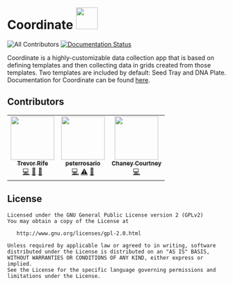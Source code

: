 # Coordinate <a href="https://play.google.com/store/apps/details?id=org.wheatgenetics.coordinate"><img src="https://play.google.com/intl/en_us/badges/static/images/badges/en_badge_web_generic.png" height="50"></a>

![All Contributors](https://img.shields.io/github/all-contributors/phenoapps/coordinate)
[![Documentation Status](https://readthedocs.org/projects/coordinate/badge/?version=stable)](https://coordinate.readthedocs.io/en/stable/?badge=stable)

Coordinate is a highly-customizable data collection app that is based on defining templates and then collecting data in grids created from those templates. Two templates are included by default: Seed Tray and DNA Plate. Documentation for Coordinate can be found [here](https://coordinate.readthedocs.io/en/stable/coordinate.html).

## Contributors

<!-- ALL-CONTRIBUTORS-LIST:START - Do not remove or modify this section -->
<!-- prettier-ignore-start -->
<!-- markdownlint-disable -->
<table>
  <tr>
    <td align="center"><a href="https://github.com/trife"><img src="https://avatars.githubusercontent.com/u/1869534?v=4?s=100" width="100px;" alt=""/><br /><sub><b>Trevor Rife</b></sub></a><br /><a href="https://github.com/PhenoApps/Coordinate/commits?author=trife" title="Code">💻</a> <a href="#design-trife" title="Design">🎨</a> <a href="#projectManagement-trife" title="Project Management">📆</a></td>
    <td align="center"><a href="https://github.com/peterrosario"><img src="https://avatars.githubusercontent.com/u/26546705?v=4?s=100" width="100px;" alt=""/><br /><sub><b>peterrosario</b></sub></a><br /><a href="https://github.com/PhenoApps/Coordinate/commits?author=peterrosario" title="Code">💻</a> <a href="https://github.com/PhenoApps/Coordinate/commits?author=peterrosario" title="Tests">⚠️</a> <a href="https://github.com/PhenoApps/Coordinate/commits?author=peterrosario" title="Documentation">📖</a></td>
    <td align="center"><a href="https://github.com/chaneylc"><img src="https://avatars.githubusercontent.com/u/5421632?v=4?s=100" width="100px;" alt=""/><br /><sub><b>Chaney Courtney</b></sub></a><br /><a href="https://github.com/PhenoApps/Coordinate/commits?author=chaneylc" title="Code">💻</a></td>
  </tr>
</table>

<!-- markdownlint-restore -->
<!-- prettier-ignore-end -->

<!-- ALL-CONTRIBUTORS-LIST:END -->

## License
    Licensed under the GNU General Public License version 2 (GPLv2)
    You may obtain a copy of the License at

       http://www.gnu.org/licenses/gpl-2.0.html

    Unless required by applicable law or agreed to in writing, software
    distributed under the License is distributed on an "AS IS" BASIS,
    WITHOUT WARRANTIES OR CONDITIONS OF ANY KIND, either express or implied.
    See the License for the specific language governing permissions and
    limitations under the License.
